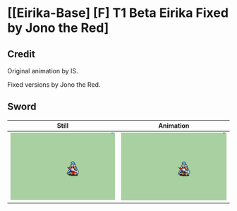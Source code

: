 # [\[Eirika-Base\] \[F\] T1 Beta Eirika Fixed by Jono the Red]

## Credit

Original animation by IS.

Fixed versions by Jono the Red.

## Sword

| Still | Animation |
| :---: | :-------: |
| ![Sword still](./Sword_000.png) | ![Sword animation](./Sword.gif) |
